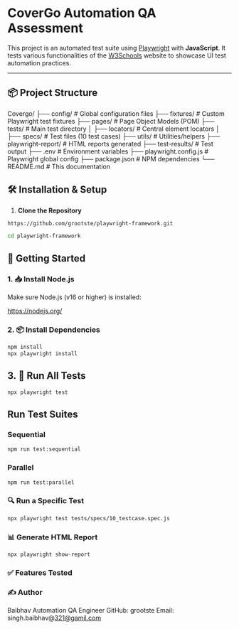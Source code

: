 # CoverGo Automation QA Assessment

This project is an automated test suite using [Playwright](https://playwright.dev/) with **JavaScript**. It tests various functionalities of the [W3Schools](https://www.w3schools.com/) website to showcase UI test automation practices.

---

## 📦 Project Structure

Covergo/
├── config/ # Global configuration files
├── fixtures/ # Custom Playwright test fixtures
├── pages/ # Page Object Models (POM)
├── tests/ # Main test directory
│ ├── locators/ # Central element locators
│ ├── specs/ # Test files (10 test cases)
├── utils/ # Utilities/helpers
├── playwright-report/ # HTML reports generated
├── test-results/ # Test output
├── .env # Environment variables
├── playwright.config.js # Playwright global config
├── package.json # NPM dependencies
└── README.md # This documentation


## 🛠️ Installation & Setup

1. **Clone the Repository**

```bash
https://github.com/grootste/playwright-framework.git

cd playwright-framework

```

## 🚀 Getting Started

### 1. 📥 Install Node.js

Make sure Node.js (v16 or higher) is installed:

https://nodejs.org/

### 2. 📦 Install Dependencies

```bash
npm install
npx playwright install
```

## 3. 🧪 Run All Tests

```bash
npx playwright test
```

## Run Test Suites

###  Sequential
```bash
npm run test:sequential
```

### Parallel
```bash
npm run test:parallel
```

### 🔍 Run a Specific Test

```bash
npx playwright test tests/specs/10_testcase.spec.js
```

### 📊 Generate HTML Report

```bash
npx playwright show-report
```

### ✅ Features Tested




### ✍️ Author
Baibhav
Automation QA Engineer
GitHub: grootste
Email: singh.baibhav@321@gamil.com